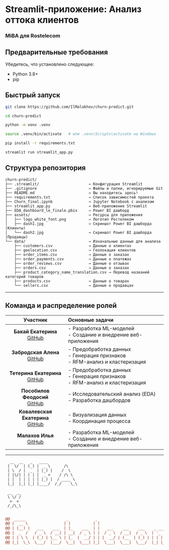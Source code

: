 # Streamlit-приложение: Анализ оттока клиентов
### MiBA для Rostelecom

## Предварительные требования

Убедитесь, что установлено следующее:

- Python 3.8+
- pip

## Быстрый запуск

```bash
git clone https://github.com/IlMalakhov/churn-predict.git

cd churn-predict

python -m venv .venv

source .venv/bin/activate   # или .venv\Scripts\activate на Windows

pip install -r requirements.txt

streamlit run streamlit_app.py
```

## Структура репозитория
```plaintext
churn-predict/
├── .streamlit/                      → Конфигурация Streamlit
├── .gitignore                       → Файлы и папки, игнорируемые Git
├── README.md                        → Вы находитесь здесь!
├── requirements.txt                 → Список зависимостей проекта
├── Churn_final.ipynb                → Jupyter Notebook с анализом
├── streamlit_app.py                 → Веб‑приложение Streamlit
├── EDA_dashboard_le_finale.pbix     → Power BI дашборд
├── assets/                          → Ресурсы для приложения
│   ├── logo_white_font.png          → Логотип Ростелеком
│   ├── dash1.jpg                    → Скриншот Power BI дашборда (Клиенты)
│   └── dash2.jpg                    → Скриншот Power BI дашборда (Продавцы)
└── data/                            → Изначальные данные для анализа
    ├── customers.csv                → Данные о клиентах
    ├── geolocation.csv              → Геолокация клиентов
    ├── order_items.csv              → Данные о заказах
    ├── order_payments.csv           → Данные о платежах
    ├── order_reviews.csv            → Данные о отзывах
    ├── orders.csv                   → Данные о заказах
    ├── product_category_name_translation.csv → Перевод названий категорий товаров
    ├── products.csv                 → Данные о товарах
    └── sellers.csv                  → Данные о продавцах
```
---
## Команда и распределение ролей

<div>

| Участник | Основные задачи |
|:--------:|:---------------|
| **Бакaй Екатерина**<br>[GitHub](https://github.com/poopseecheque) | - Разработка ML-моделей<br>- Создание и внедрение веб-приложения |
| **Забродская Алена**<br>[GitHub](https://github.com/AlZa01) | - Предобработка данных<br>- Генерация признаков<br>- RFM-анализ и кластеризация |
| **Тетерина Екатерина**<br>[GitHub](https://github.com/KTeterina) | - Предобработка данных<br>- Генерация признаков<br>- RFM-анализ и кластеризация |
| **Пособилов Феодосий**<br>[GitHub](https://github.com/Posobiloff) | - Исследовательский анализ (EDA)<br>- Разработка дашбордов |
| **Ковалевская Екатерина**<br>[GitHub](https://github.com/KathrineKov) | - Визуализация данных<br>- Координация процесса |
| **Малахов Илья**<br>[GitHub](https://github.com/IlMalakhov) | - Разработка ML-моделей<br>- Создание и внедрение веб-приложения |

</div>

---
```
  __  __   _   ____             
 |  \/  | (_) |  _ \      /\    
 | \  / |  _  | |_) |    /  \   
 | |\/| | | | |  _ <    / /\ \  
 | |  | | | | | |_) |  / ____ \ 
 |_|  |_| |_| |____/  /_/    \_\
```

```
 __  __
 \ \/ /
  >  < 
 /_/\_\
```

```diff

@@  _____                  _            _                                    @@
@@ |  __ \                | |          | |                                   @@
@@ | |__) |   ___    ___  | |_    ___  | |   ___    ___    ___    _ __ ___   @@
@@ |  _  /   / _ \  / __| | __|  / _ \ | |  / _ \  / __|  / _ \  | '_ ` _ \  @@
@@ | | \ \  | (_) | \__ \ | |_  |  __/ | | |  __/ | (__  | (_) | | | | | | | @@
@@ |_|  \_\  \___/  |___/  \__|  \___| |_|  \___|  \___|  \___/  |_| |_| |_| @@

```
                                                                          

       

                                

                         

                                                                                                
                                                                                                


